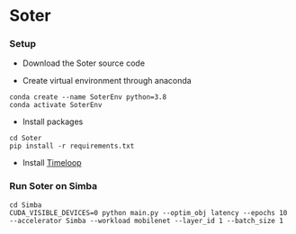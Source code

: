 # Soter

### Setup ###
* Download the Soter source code 

* Create virtual environment through anaconda
```
conda create --name SoterEnv python=3.8
conda activate SoterEnv
```
* Install packages
   
```
cd Soter
pip install -r requirements.txt
```

* Install [Timeloop](https://timeloop.csail.mit.edu/timeloop)

### Run Soter on Simba ###

```
cd Simba
CUDA_VISIBLE_DEVICES=0 python main.py --optim_obj latency --epochs 10 --accelerator Simba --workload mobilenet --layer_id 1 --batch_size 1
```

